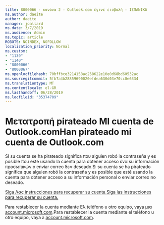 ```yaml
---
title: 8000066 - κανόνα 2 - Outlook.com έγινε εισβολή - ΙΣΠΑΝΙΚΆ
ms.author: daeite
author: daeite
manager: joallard
ms.date: 3/7/2019
ms.audience: Admin
ms.topic: article
ROBOTS: NOINDEX, NOFOLLOW
localization_priority: Normal
ms.custom:
- "1139"
- "1140"
- "8000066"
- "8000067"
ms.openlocfilehash: 70bffbce3214158ac258622e10e0d68bd60532ac
ms.sourcegitcommit: 5fb7a4b28859690020efdea630d03e70cc0e6334
ms.translationtype: MT
ms.contentlocale: el-GR
ms.lasthandoff: 06/28/2019
ms.locfileid: "35374709"
---
```

# <a name="han-pirateado-mi-cuenta-de-outlookcom"></a><span data-ttu-id="246ce-102">Μετατροπή pirateado ΜΙ cuenta de Outlook.com</span><span class="sxs-lookup"><span data-stu-id="246ce-102">Han pirateado mi cuenta de Outlook.com</span></span>

<span data-ttu-id="246ce-103">SI su cuenta se ha pirateado significa που alguien robó la contraseña y es posible που esté usando la cuenta para obtener acceso ένα su información προσωπικών o enviar correo δεν deseado.</span><span class="sxs-lookup"><span data-stu-id="246ce-103">Si su cuenta se ha pirateado significa que alguien robó la contraseña y es posible que esté usando la cuenta para obtener acceso a su información personal o enviar correo no deseado.</span></span>

[<span data-ttu-id="246ce-104">Siga Λας instrucciones para recuperar su cuenta.</span><span class="sxs-lookup"><span data-stu-id="246ce-104">Siga las instrucciones para recuperar su cuenta.</span></span>](https://support.office.com/es-es/article/han-pirateado-mi-cuenta-de-outlook-com-35993ac5-ac2f-494e-aacb-5232dda453d8?ui=es-ES&rs=es-ES&ad=ES)

<span data-ttu-id="246ce-105">Para restablecer la cuenta mediante Ελ teléfono u otro equipo, vaya μια [account.microsoft.com](https://go.microsoft.com/fwlink/p/?linkid=836814).</span><span class="sxs-lookup"><span data-stu-id="246ce-105">Para restablecer la cuenta mediante el teléfono u otro equipo, vaya a [account.microsoft.com](https://go.microsoft.com/fwlink/p/?linkid=836814).</span></span>